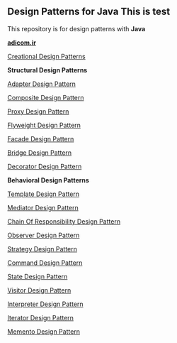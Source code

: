 Design Patterns for Java
This is test
-------------
This repository is for design patterns with **Java**

**[adicom.ir](http://www.adicom.ir/)**

[Creational Design Patterns](https://github.com/adicomdotir/DasignPatternJava/tree/master/Creational%20Design%20Patterns)

**Structural Design Patterns**

[Adapter Design Pattern](https://github.com/adicomdotir/DasignPatternJava/tree/master/Adapter%20Design%20Pattern)

[Composite Design Pattern](https://github.com/adicomdotir/DasignPatternJava/tree/master/Composite%20Design%20Pattern)

[Proxy Design Pattern](https://github.com/adicomdotir/DasignPatternJava/tree/master/Proxy%20Design%20Pattern)

[Flyweight Design Pattern](https://github.com/adicomdotir/DasignPatternJava/tree/master/Flyweight%20Design%20Pattern)

[Facade Design Pattern](https://github.com/adicomdotir/DasignPatternJava/tree/master/Facade%20Design%20Pattern)

[Bridge Design Pattern](https://github.com/adicomdotir/DasignPatternJava/tree/master/Bridge%20Design%20Pattern)

[Decorator Design Pattern](https://github.com/adicomdotir/DasignPatternJava/tree/master/Decorator%20Design%20Pattern)

**Behavioral Design Patterns**

[Template Design Pattern](https://github.com/adicomdotir/DasignPatternJava/tree/master/Template%20Design%20Pattern)

[Mediator Design Pattern](https://github.com/adicomdotir/DasignPatternJava/tree/master/Mediator%20Design%20Pattern)

[Chain Of Responsibility Design Pattern](https://github.com/adicomdotir/DasignPatternJava/tree/master/Chain%20Of%20Responsibility%20Design%20Pattern)

[Observer Design Pattern](https://github.com/adicomdotir/DasignPatternJava/tree/master/Observer%20Design%20Pattern)

[Strategy Design Pattern](https://github.com/adicomdotir/DasignPatternJava/tree/master/Strategy%20Design%20Pattern)

[Command Design Pattern](https://github.com/adicomdotir/DasignPatternJava/tree/master/Command%20Design%20Pattern)

[State Design Pattern](https://github.com/adicomdotir/DasignPatternJava/tree/master/State%20Design%20Pattern)

[Visitor Design Pattern](https://github.com/adicomdotir/DasignPatternJava/tree/master/VisitorDesignPattern)

[Interpreter Design Pattern](https://github.com/adicomdotir/DasignPatternJava/tree/master/InterpreterDesignPattern)

[Iterator Design Pattern](https://github.com/adicomdotir/DasignPatternJava/tree/master/IteratorDesignPattern)

[Memento Design Pattern](https://github.com/adicomdotir/DasignPatternJava/tree/master/MementoDesignPattern)